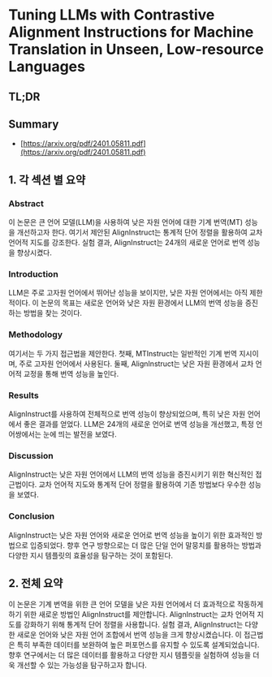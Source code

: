 # Tuning LLMs with Contrastive Alignment Instructions for Machine Translation in Unseen, Low-resource Languages
## TL;DR
## Summary
- [https://arxiv.org/pdf/2401.05811.pdf](https://arxiv.org/pdf/2401.05811.pdf)

## 1. 각 섹션 별 요약

### Abstract
이 논문은 큰 언어 모델(LLM)을 사용하여 낮은 자원 언어에 대한 기계 번역(MT) 성능을 개선하고자 한다. 여기서 제안된 AlignInstruct는 통계적 단어 정렬을 활용하여 교차 언어적 지도를 강조한다. 실험 결과, AlignInstruct는 24개의 새로운 언어로 번역 성능을 향상시켰다.

### Introduction
LLM은 주로 고자원 언어에서 뛰어난 성능을 보이지만, 낮은 자원 언어에서는 아직 제한적이다. 이 논문의 목표는 새로운 언어와 낮은 자원 환경에서 LLM의 번역 성능을 증진하는 방법을 찾는 것이다.

### Methodology
여기서는 두 가지 접근법을 제안한다. 첫째, MTInstruct는 일반적인 기계 번역 지시이며, 주로 고자원 언어에서 사용된다. 둘째, AlignInstruct는 낮은 자원 환경에서 교차 언어적 교정을 통해 번역 성능을 높인다.

### Results
AlignInstruct를 사용하여 전체적으로 번역 성능이 향상되었으며, 특히 낮은 자원 언어에서 좋은 결과를 얻었다. LLM은 24개의 새로운 언어로 번역 성능을 개선했고, 특정 언어쌍에서는 눈에 띄는 발전을 보였다.

### Discussion
AlignInstruct는 낮은 자원 언어에서 LLM의 번역 성능을 증진시키기 위한 혁신적인 접근법이다. 교차 언어적 지도와 통계적 단어 정렬을 활용하여 기존 방법보다 우수한 성능을 보였다.

### Conclusion
AlignInstruct는 낮은 자원 언어와 새로운 언어로 번역 성능을 높이기 위한 효과적인 방법으로 입증되었다. 향후 연구 방향으로는 더 많은 단일 언어 말뭉치를 활용하는 방법과 다양한 지시 템플릿의 효율성을 탐구하는 것이 포함된다.

## 2. 전체 요약
이 논문은 기계 번역을 위한 큰 언어 모델을 낮은 자원 언어에서 더 효과적으로 작동하게 하기 위한 새로운 방법인 AlignInstruct를 제안합니다. AlignInstruct는 교차 언어적 지도를 강화하기 위해 통계적 단어 정렬을 사용합니다. 실험 결과, AlignInstruct는 다양한 새로운 언어와 낮은 자원 언어 조합에서 번역 성능을 크게 향상시켰습니다. 이 접근법은 특히 부족한 데이터를 보완하여 높은 퍼포먼스를 유지할 수 있도록 설계되었습니다. 향후 연구에서는 더 많은 데이터를 활용하고 다양한 지시 템플릿을 실험하여 성능을 더욱 개선할 수 있는 가능성을 탐구하고자 합니다.